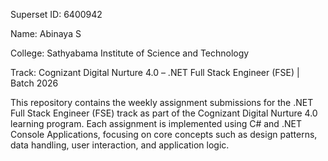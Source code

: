 Superset ID: 6400942

Name: Abinaya S

College: Sathyabama Institute of Science and Technology

Track: Cognizant Digital Nurture 4.0 – .NET Full Stack Engineer (FSE) | Batch 2026

This repository contains the weekly assignment submissions for the .NET Full Stack Engineer (FSE) track as part of the Cognizant Digital Nurture 4.0 learning program.
Each assignment is implemented using C# and .NET Console Applications, focusing on core concepts such as design patterns, data handling, user interaction, and application logic.
